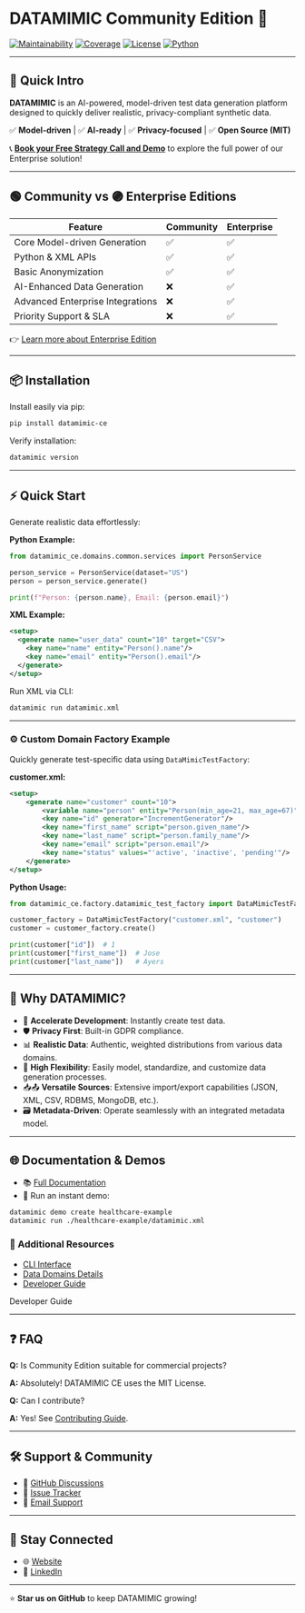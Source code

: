 # DATAMIMIC Community Edition 🌟

[![Maintainability](https://sonarcloud.io/api/project_badges/measure?project=rapiddweller_datamimic&metric=sqale_rating)](https://sonarcloud.io/summary/new_code?id=rapiddweller_datamimic)
[![Coverage](https://sonarcloud.io/api/project_badges/measure?project=rapiddweller_datamimic&metric=coverage)](https://sonarcloud.io/summary/new_code?id=rapiddweller_datamimic)
[![License](https://img.shields.io/badge/License-MIT-yellow.svg)](https://opensource.org/licenses/MIT)
[![Python](https://img.shields.io/badge/Python-≥3.10-blue.svg)](https://www.python.org/downloads/)

---

## 🚀 Quick Intro

**DATAMIMIC** is an AI-powered, model-driven test data generation platform designed to quickly deliver realistic, privacy-compliant synthetic data. 

✅ **Model-driven** | ✅ **AI-ready** | ✅ **Privacy-focused** | ✅ **Open Source (MIT)**

📞 **[Book your Free Strategy Call and Demo](https://datamimic.io/contact)** to explore the full power of our Enterprise solution!

---

## 🟢 Community vs 🟣 Enterprise Editions

| Feature                        | Community | Enterprise |
|--------------------------------|-----------|------------|
| Core Model-driven Generation   | ✅        | ✅         |
| Python & XML APIs              | ✅        | ✅         |
| Basic Anonymization            | ✅        | ✅         |
| AI-Enhanced Data Generation    | ❌        | ✅         |
| Advanced Enterprise Integrations | ❌      | ✅         |
| Priority Support & SLA         | ❌        | ✅         |

👉 [Learn more about Enterprise Edition](https://datamimic.io)

---

## 📦 Installation

Install easily via pip:

```bash
pip install datamimic-ce
```

Verify installation:

```bash
datamimic version
```

---

## ⚡ Quick Start

Generate realistic data effortlessly:

**Python Example:**

```python
from datamimic_ce.domains.common.services import PersonService

person_service = PersonService(dataset="US")
person = person_service.generate()

print(f"Person: {person.name}, Email: {person.email}")
```

**XML Example:**

```xml
<setup>
  <generate name="user_data" count="10" target="CSV">
    <key name="name" entity="Person().name"/>
    <key name="email" entity="Person().email"/>
  </generate>
</setup>
```

Run XML via CLI:

```bash
datamimic run datamimic.xml
```

---

### ⚙️ Custom Domain Factory Example

Quickly generate test-specific data using `DataMimicTestFactory`:

**customer.xml:**

```xml
<setup>
    <generate name="customer" count="10">
        <variable name="person" entity="Person(min_age=21, max_age=67)"/>
        <key name="id" generator="IncrementGenerator"/>
        <key name="first_name" script="person.given_name"/>
        <key name="last_name" script="person.family_name"/>
        <key name="email" script="person.email"/>
        <key name="status" values="'active', 'inactive', 'pending'"/>
    </generate>
</setup>
```

**Python Usage:**

```python
from datamimic_ce.factory.datamimic_test_factory import DataMimicTestFactory

customer_factory = DataMimicTestFactory("customer.xml", "customer")
customer = customer_factory.create()

print(customer["id"])  # 1
print(customer["first_name"])  # Jose
print(customer["last_name"])   # Ayers
```

---

## 🎯 Why DATAMIMIC?

- 🚀 **Accelerate Development**: Instantly create test data.
- 🛡️ **Privacy First**: Built-in GDPR compliance.
- 📊 **Realistic Data**: Authentic, weighted distributions from various data domains.
- 🔧 **High Flexibility**: Easily model, standardize, and customize data generation processes.
- 📥📤 **Versatile Sources**: Extensive import/export capabilities (JSON, XML, CSV, RDBMS, MongoDB, etc.).
- 🗃️ **Metadata-Driven**: Operate seamlessly with an integrated metadata model.

---

## 🌐 Documentation & Demos

- 📚 [Full Documentation](https://docs.datamimic.io)
- 🚀 Run an instant demo:
  
```bash
datamimic demo create healthcare-example
datamimic run ./healthcare-example/datamimic.xml
```

### 📘 Additional Resources

- [CLI Interface](docs/api/cli.md)
- [Data Domains Details](docs/data-domains/README.md)
- [Developer Guide](docs/developer_guide.md)

Developer Guide

---

## ❓ FAQ

**Q:** Is Community Edition suitable for commercial projects?

**A:** Absolutely! DATAMIMIC CE uses the MIT License.

**Q:** Can I contribute?

**A:** Yes! See [Contributing Guide](CONTRIBUTING.md).

---

## 🛠️ Support & Community

- 💬 [GitHub Discussions](https://github.com/rapiddweller/datamimic/discussions)
- 🐛 [Issue Tracker](https://github.com/rapiddweller/datamimic/issues)
- 📧 [Email Support](mailto:support@rapiddweller.com)

---

## 🌟 Stay Connected

- 🌐 [Website](https://datamimic.io)
- 💼 [LinkedIn](https://www.linkedin.com/company/rapiddweller)

---

⭐ **Star us on GitHub** to keep DATAMIMIC growing!
